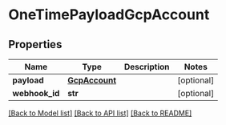 # OneTimePayloadGcpAccount

## Properties
Name | Type | Description | Notes
------------ | ------------- | ------------- | -------------
**payload** | [**GcpAccount**](GcpAccount.md) |  | [optional] 
**webhook_id** | **str** |  | [optional] 

[[Back to Model list]](../README.md#documentation-for-models) [[Back to API list]](../README.md#documentation-for-api-endpoints) [[Back to README]](../README.md)

